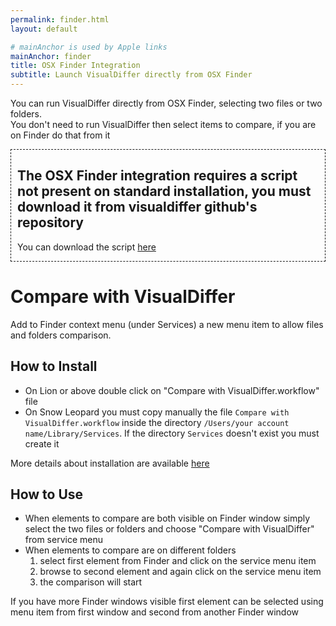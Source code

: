 ```yaml
---
permalink: finder.html
layout: default

# mainAnchor is used by Apple links
mainAnchor: finder
title: OSX Finder Integration
subtitle: Launch VisualDiffer directly from OSX Finder
---
```


You can run VisualDiffer directly from OSX Finder, selecting two files or two folders.  
You don't need to run VisualDiffer then select items to compare, if you are on Finder do that from it

<div style="border: 1px dashed; padding:0 10px">
<h2>The OSX Finder integration requires a script not present on standard installation, you must download it from visualdiffer github's repository</h2>
<p>You can download the script <a href="https://github.com/visualdiffer/scripts">here</a></p>
</div>

# Compare with VisualDiffer

Add to Finder context menu (under Services) a new menu item to allow files and folders comparison.

## How to Install
- On Lion or above double click on "Compare with VisualDiffer.workflow" file
- On Snow Leopard you must copy manually the file `Compare with VisualDiffer.workflow` inside the directory `/Users/your account 
name/Library/Services`. If the directory `Services` doesn't exist you must create it

More details about installation are available <a href="https://github.com/visualdiffer/scripts/blob/master/installServices.md">here</a>

## How to Use

- When elements to compare are both visible on Finder window simply select the two files or folders and choose "Compare with VisualDiffer" 
from service menu
- When elements to compare are on different folders
	1. select first element from Finder and click on the service menu item
	2. browse to second element and again click on the service menu item
	3. the comparison will start
	
If you have more Finder windows visible first element can be selected using menu item from first window and second from another Finder window
